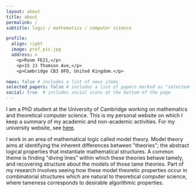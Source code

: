 ```yaml
---
layout: about
title: about
permalink: /
subtitle: logic / mathematics / computer science

profile:
  align: right
  image: prof_pic.jpg
  address: >
    <p>Room FE21,</p> 
    <p>15 JJ Thomson Ave,</p>
    <p>Cambridge CB3 0FD, United Kingdom.</p>

news: false # includes a list of news items
selected_papers: false # includes a list of papers marked as "selected={true}"
social: true  # includes social icons at the bottom of the page
---
```


I am a PhD student at the University of Cambridge working on mathematics and theoretical computer science. This is my personal website on which I keep a summary of my academic and non-academic activities. For my university website, see <a href="https://www.cst.cam.ac.uk/people/ie257">here</a>.

I work in an area of mathematical logic called model theory. Model theory aims at identifying the inherent differences between "theories"; the abstract logical properties that instantiate mathematical structures. A common theme is finding "diving lines" within which these theories behave tamely, and recovering structure about the models of those tame theories. Part of my research involves seeing how these model theoretic properties occur in combinatorial structures which are natural to theoretical computer science, where tameness corresponds to desirable algorithmic properties.


